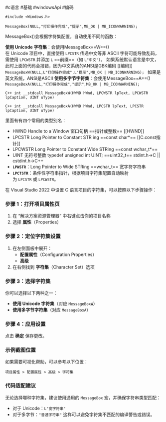 #c语言 #基础 #windowsApi #编码 


`#include <Windows.h>`

`MessageBox(NULL,"打印操作完成","提示",MB_OK | MB_ICONWARNING);`

MessageBox()会根据字符集配置，自动使用不同的函数：

**使用 Unicode 字符集**：会使用MessageBox==W==()  
	在 Unicode 项目中，直接使用 `LPCSTR` 传递中文等非 ASCII 字符可能导致乱码，需使用 `LPCWSTR` 并添加 `L` ==前缀==（如 `L"中文"`）。
	如果系统默认语言是中文，此时上面的代码会报错，因为中文系统的ANSI是GBK编码
	[[编码]]
	`MessageBoxW(NULL,L"打印操作完成",L"提示",MB_OK | MB_ICONWARNING); `
	如果是英文系统，ANSI是ASCII
**使用多字节字符集**：会使用MessageBox==A==()  
`MessageBoxA(NULL,"打印操作完成","提示",MB_OK | MB_ICONWARNING); `

`C++ int __stdcall MessageBoxW(HWND hWnd, LPCWSTR lpText, LPCWSTR lpCaption, UINT uType)`

`C++ int __stdcall MessageBoxA(HWND hWnd, LPCSTR lpText, LPCSTR lpCaption, UINT uType)`

里面有有四个常用的类型别名：
- HWND Handle to a Window 窗口句柄                   ==指针或整数==      [[HWND]]
- LPCSTR Long Pointer to Constant STR ing              ==const char*==      [[C.const指针]]
- LPCWSTR Long Pointer to Constant Wide STRing  ==const wchar_t*==
- UINT 无符号整数  typedef unsigned int UINT;        ==uint32_t== stdint.h->C || cstdint.h->C++                                       
- **`LPWSTR`**：Long Pointer to Wide STRing                 ==wchar_t==  宽字符字符串
- **`LPCTSTR`**：条件性字符串指针，根据项目字符集配置自动映射为 `LPCSTR` 或 `LPCWSTR`。

在 Visual Studio 2022 中设置 C 语言项目的字符集，可以按照以下步骤操作：

### 步骤 1：打开项目属性页

1. 在 “解决方案资源管理器” 中右键点击你的项目名称
2. 选择 **属性**（Properties）

### 步骤 2：定位字符集设置

1. 在左侧面板中展开：
    - **配置属性**（Configuration Properties）
    - **高级**
2. 在右侧找到 **字符集**（Character Set）选项

### 步骤 3：选择字符集

你可以选择以下两种之一：

  

- **使用 Unicode 字符集**（对应 `MessageBoxW`）
- **使用多字节字符集**（对应 `MessageBoxA`）

### 步骤 4：应用设置

点击 **确定** 保存更改。

### 示例截图位置

如果需要可视化帮助，可以参考以下位置：

```plaintext
项目属性 > 配置属性 > 高级 > 字符集
```

  
### 代码适配建议

无论选择哪种字符集，建议使用通用的 `MessageBox` 宏，并确保字符串类型匹配：

- 对于 Unicode：`L"宽字符串"`
- 对于多字节：`"普通字符串"` 
这样可以避免字符集不匹配的编译警告或错误。